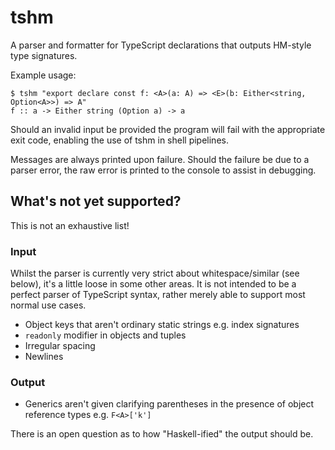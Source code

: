 # tshm

A parser and formatter for TypeScript declarations that outputs HM-style type signatures.

Example usage:

```
$ tshm "export declare const f: <A>(a: A) => <E>(b: Either<string, Option<A>>) => A"
f :: a -> Either string (Option a) -> a
```

Should an invalid input be provided the program will fail with the appropriate exit code, enabling the use of tshm in shell pipelines.

Messages are always printed upon failure. Should the failure be due to a parser error, the raw error is printed to the console to assist in debugging.

## What's not yet supported?

This is not an exhaustive list!

### Input

Whilst the parser is currently very strict about whitespace/similar (see below), it's a little loose in some other areas. It is not intended to be a perfect parser of TypeScript syntax, rather merely able to support most normal use cases.

- Object keys that aren't ordinary static strings e.g. index signatures
- `readonly` modifier in objects and tuples
- Irregular spacing
- Newlines

### Output

- Generics aren't given clarifying parentheses in the presence of object reference types e.g. `F<A>['k']`

There is an open question as to how "Haskell-ified" the output should be.

